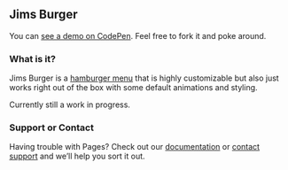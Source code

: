 ## Jims Burger

You can [see a demo on CodePen](http://codepen.io/jamesdbrunes/pen/Gqzdrb). Feel free to fork it and poke around.

### What is it?

Jims Burger is a [hamburger menu](https://en.wikipedia.org/wiki/Hamburger_button) that is highly customizable but also just works right out of the box with some default animations and styling.

Currently still a work in progress.

### Support or Contact

Having trouble with Pages? Check out our [documentation](https://help.github.com/categories/github-pages-basics/) or [contact support](https://github.com/contact) and we’ll help you sort it out.
